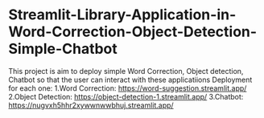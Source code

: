 # Streamlit-Library-Application-in-Word-Correction-Object-Detection-Simple-Chatbot
This project is aim to deploy simple Word Correction, Object detection, Chatbot so that the user can interact with these applicatiions
Deployment for each one:
1.Word Correction: https://word-suggestion.streamlit.app/
2.Object Detection: https://object-detection-1.streamlit.app/
3.Chatbot: https://nugvxh5hhr2xywwnwwbhuj.streamlit.app/
